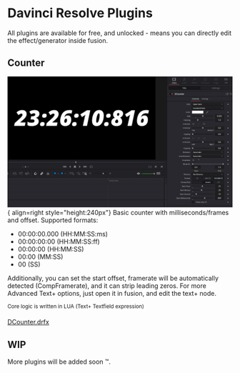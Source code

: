 # Davinci Resolve Plugins

All plugins are available for free, and unlocked - means you can directly edit the effect/generator inside fusion.

## Counter

![img](img/Counter1.png){ align=right style="height:240px"}
Basic counter with milliseconds/frames and offset.
Supported formats:

- 00:00:00.000 (HH:MM:SS:ms)
- 00:00:00:00 (HH:MM:SS:ff)
- 00:00:00 (HH:MM:SS)
- 00:00 (MM:SS)
- 00 (SS)

Additionally, you can set the start offset, framerate will be automatically detected (CompFramerate), and it can strip leading zeros.
For more Advanced Text+ options, just open it in fusion, and edit the text+ node.

<sup>Core logic is written in LUA (Text+ Textfield expression)</sup>

[DCounter.drfx](plugins/DCounter.drfx)

## WIP

More plugins will be added soon :tm:.